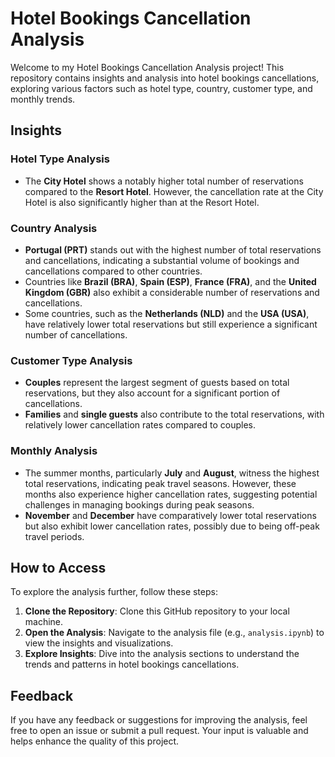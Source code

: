 # Hotel Bookings Cancellation Analysis

Welcome to my Hotel Bookings Cancellation Analysis project! This repository contains insights and analysis into hotel bookings cancellations, exploring various factors such as hotel type, country, customer type, and monthly trends.

## Insights

### Hotel Type Analysis

- The **City Hotel** shows a notably higher total number of reservations compared to the **Resort Hotel**. However, the cancellation rate at the City Hotel is also significantly higher than at the Resort Hotel.

### Country Analysis

- **Portugal (PRT)** stands out with the highest number of total reservations and cancellations, indicating a substantial volume of bookings and cancellations compared to other countries.
- Countries like **Brazil (BRA)**, **Spain (ESP)**, **France (FRA)**, and the **United Kingdom (GBR)** also exhibit a considerable number of reservations and cancellations.
- Some countries, such as the **Netherlands (NLD)** and the **USA (USA)**, have relatively lower total reservations but still experience a significant number of cancellations.

### Customer Type Analysis

- **Couples** represent the largest segment of guests based on total reservations, but they also account for a significant portion of cancellations.
- **Families** and **single guests** also contribute to the total reservations, with relatively lower cancellation rates compared to couples.

### Monthly Analysis

- The summer months, particularly **July** and **August**, witness the highest total reservations, indicating peak travel seasons. However, these months also experience higher cancellation rates, suggesting potential challenges in managing bookings during peak seasons.
- **November** and **December** have comparatively lower total reservations but also exhibit lower cancellation rates, possibly due to being off-peak travel periods.

## How to Access

To explore the analysis further, follow these steps:

1. **Clone the Repository**: Clone this GitHub repository to your local machine.
2. **Open the Analysis**: Navigate to the analysis file (e.g., `analysis.ipynb`) to view the insights and visualizations.
3. **Explore Insights**: Dive into the analysis sections to understand the trends and patterns in hotel bookings cancellations.

## Feedback

If you have any feedback or suggestions for improving the analysis, feel free to open an issue or submit a pull request. Your input is valuable and helps enhance the quality of this project.
